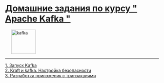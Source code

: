 # [Домашние задания по курсу " Apache Kafka  "](https://otus.ru/lessons/kafka/)
<img src="https://upload.wikimedia.org/wikipedia/commons/thumb/5/53/Apache_kafka_wordtype.svg/120px-Apache_kafka_wordtype.svg.png" height="80"  style="margin-left: 20px" alt="kafka">

---

[1. Запуск Kafka](01_install/README.md)  
[2. Kraft и kafka. Настройка безопасности](02_kraft_security/README.md)  
[3. Разработка приложения с транзакциями](03_transactions/README.md)  

